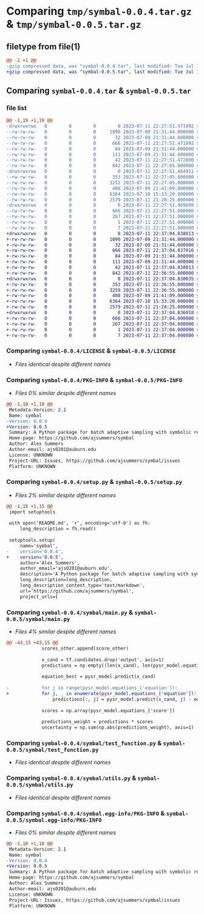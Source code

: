 # Comparing `tmp/symbal-0.0.4.tar.gz` & `tmp/symbal-0.0.5.tar.gz`

## filetype from file(1)

```diff
@@ -1 +1 @@
-gzip compressed data, was "symbal-0.0.4.tar", last modified: Tue Jul 11 22:27:51 2023, max compression
+gzip compressed data, was "symbal-0.0.5.tar", last modified: Tue Jul 11 22:37:04 2023, max compression
```

## Comparing `symbal-0.0.4.tar` & `symbal-0.0.5.tar`

### file list

```diff
@@ -1,19 +1,19 @@
-drwxrwxrwx   0        0        0        0 2023-07-11 22:27:51.471892 symbal-0.0.4/
--rw-rw-rw-   0        0        0     1090 2023-07-09 21:31:44.000000 symbal-0.0.4/LICENSE
--rw-rw-rw-   0        0        0       32 2023-07-09 21:31:44.000000 symbal-0.0.4/MANIFEST.in
--rw-rw-rw-   0        0        0      666 2023-07-11 22:27:51.471892 symbal-0.0.4/PKG-INFO
--rw-rw-rw-   0        0        0       84 2023-07-09 21:31:44.000000 symbal-0.0.4/README.md
--rw-rw-rw-   0        0        0      111 2023-07-09 21:31:44.000000 symbal-0.0.4/pyproject.toml
--rw-rw-rw-   0        0        0       42 2023-07-11 22:27:51.472890 symbal-0.0.4/setup.cfg
--rw-rw-rw-   0        0        0      842 2023-07-11 22:27:05.000000 symbal-0.0.4/setup.py
-drwxrwxrwx   0        0        0        0 2023-07-11 22:27:51.464911 symbal-0.0.4/symbal/
--rw-rw-rw-   0        0        0      353 2023-07-11 22:27:05.000000 symbal-0.0.4/symbal/__init__.py
--rw-rw-rw-   0        0        0     3252 2023-07-11 22:27:05.000000 symbal-0.0.4/symbal/main.py
--rw-rw-rw-   0        0        0      408 2023-07-09 21:41:09.000000 symbal-0.0.4/symbal/penalties.py
--rw-rw-rw-   0        0        0     6364 2023-07-10 15:33:20.000000 symbal-0.0.4/symbal/test_function.py
--rw-rw-rw-   0        0        0     2579 2023-07-11 21:28:25.000000 symbal-0.0.4/symbal/utils.py
-drwxrwxrwx   0        0        0        0 2023-07-11 22:27:51.469898 symbal-0.0.4/symbal.egg-info/
--rw-rw-rw-   0        0        0      666 2023-07-11 22:27:51.000000 symbal-0.0.4/symbal.egg-info/PKG-INFO
--rw-rw-rw-   0        0        0      267 2023-07-11 22:27:51.000000 symbal-0.0.4/symbal.egg-info/SOURCES.txt
--rw-rw-rw-   0        0        0        1 2023-07-11 22:27:51.000000 symbal-0.0.4/symbal.egg-info/dependency_links.txt
--rw-rw-rw-   0        0        0        7 2023-07-11 22:27:51.000000 symbal-0.0.4/symbal.egg-info/top_level.txt
+drwxrwxrwx   0        0        0        0 2023-07-11 22:37:04.838013 symbal-0.0.5/
+-rw-rw-rw-   0        0        0     1090 2023-07-09 21:31:44.000000 symbal-0.0.5/LICENSE
+-rw-rw-rw-   0        0        0       32 2023-07-09 21:31:44.000000 symbal-0.0.5/MANIFEST.in
+-rw-rw-rw-   0        0        0      666 2023-07-11 22:37:04.837016 symbal-0.0.5/PKG-INFO
+-rw-rw-rw-   0        0        0       84 2023-07-09 21:31:44.000000 symbal-0.0.5/README.md
+-rw-rw-rw-   0        0        0      111 2023-07-09 21:31:44.000000 symbal-0.0.5/pyproject.toml
+-rw-rw-rw-   0        0        0       42 2023-07-11 22:37:04.838013 symbal-0.0.5/setup.cfg
+-rw-rw-rw-   0        0        0      842 2023-07-11 22:36:55.000000 symbal-0.0.5/setup.py
+drwxrwxrwx   0        0        0        0 2023-07-11 22:37:04.830035 symbal-0.0.5/symbal/
+-rw-rw-rw-   0        0        0      353 2023-07-11 22:36:55.000000 symbal-0.0.5/symbal/__init__.py
+-rw-rw-rw-   0        0        0     3259 2023-07-11 22:36:55.000000 symbal-0.0.5/symbal/main.py
+-rw-rw-rw-   0        0        0      408 2023-07-09 21:41:09.000000 symbal-0.0.5/symbal/penalties.py
+-rw-rw-rw-   0        0        0     6364 2023-07-10 15:33:20.000000 symbal-0.0.5/symbal/test_function.py
+-rw-rw-rw-   0        0        0     2579 2023-07-11 21:28:25.000000 symbal-0.0.5/symbal/utils.py
+drwxrwxrwx   0        0        0        0 2023-07-11 22:37:04.836018 symbal-0.0.5/symbal.egg-info/
+-rw-rw-rw-   0        0        0      666 2023-07-11 22:37:04.000000 symbal-0.0.5/symbal.egg-info/PKG-INFO
+-rw-rw-rw-   0        0        0      267 2023-07-11 22:37:04.000000 symbal-0.0.5/symbal.egg-info/SOURCES.txt
+-rw-rw-rw-   0        0        0        1 2023-07-11 22:37:04.000000 symbal-0.0.5/symbal.egg-info/dependency_links.txt
+-rw-rw-rw-   0        0        0        7 2023-07-11 22:37:04.000000 symbal-0.0.5/symbal.egg-info/top_level.txt
```

### Comparing `symbal-0.0.4/LICENSE` & `symbal-0.0.5/LICENSE`

 * *Files identical despite different names*

### Comparing `symbal-0.0.4/PKG-INFO` & `symbal-0.0.5/PKG-INFO`

 * *Files 0% similar despite different names*

```diff
@@ -1,10 +1,10 @@
 Metadata-Version: 2.1
 Name: symbal
-Version: 0.0.4
+Version: 0.0.5
 Summary: A Python package for batch adaptive sampling with symbolic regression
 Home-page: https://github.com/ajsummers/symbal
 Author: Alex Summers
 Author-email: ajs0201@auburn.edu
 License: UNKNOWN
 Project-URL: Issues, https://github.com/ajsummers/symbal/issues
 Platform: UNKNOWN
```

### Comparing `symbal-0.0.4/setup.py` & `symbal-0.0.5/setup.py`

 * *Files 2% similar despite different names*

```diff
@@ -1,15 +1,15 @@
 import setuptools
 
 with open('README.md', 'r', encoding='utf-8') as fh:
     long_description = fh.read()
 
 setuptools.setup(
     name='symbal',
-    version='0.0.4',
+    version='0.0.5',
     author='Alex Summers',
     author_email='ajs0201@auburn.edu',
     description='A Python package for batch adaptive sampling with symbolic regression',
     long_description=long_description,
     long_description_content_type='text/markdown',
     url='https://github.com/ajsummers/symbal',
     project_urls={
```

### Comparing `symbal-0.0.4/symbal/main.py` & `symbal-0.0.5/symbal/main.py`

 * *Files 4% similar despite different names*

```diff
@@ -43,15 +43,15 @@
             scores_other.append(score_other)
 
             x_cand = tf.candidates.drop('output', axis=1)
             predictions = np.empty((len(x_cand), len(pysr_model.equations_['equation'])))
 
             equation_best = pysr_model.predict(x_cand)
 
-            for j in range(pysr_model.equations_['equation']):
+            for j, _ in enumerate(pysr_model.equations_['equation']):
                 predictions[:, j] = pysr_model.predict(x_cand, j) - equation_best
 
             scores = np.array(pysr_model.equations_['score'])
 
             predictions_weight = predictions * scores
             uncertainty = np.sum(np.abs(predictions_weight), axis=1)
```

### Comparing `symbal-0.0.4/symbal/test_function.py` & `symbal-0.0.5/symbal/test_function.py`

 * *Files identical despite different names*

### Comparing `symbal-0.0.4/symbal/utils.py` & `symbal-0.0.5/symbal/utils.py`

 * *Files identical despite different names*

### Comparing `symbal-0.0.4/symbal.egg-info/PKG-INFO` & `symbal-0.0.5/symbal.egg-info/PKG-INFO`

 * *Files 0% similar despite different names*

```diff
@@ -1,10 +1,10 @@
 Metadata-Version: 2.1
 Name: symbal
-Version: 0.0.4
+Version: 0.0.5
 Summary: A Python package for batch adaptive sampling with symbolic regression
 Home-page: https://github.com/ajsummers/symbal
 Author: Alex Summers
 Author-email: ajs0201@auburn.edu
 License: UNKNOWN
 Project-URL: Issues, https://github.com/ajsummers/symbal/issues
 Platform: UNKNOWN
```

